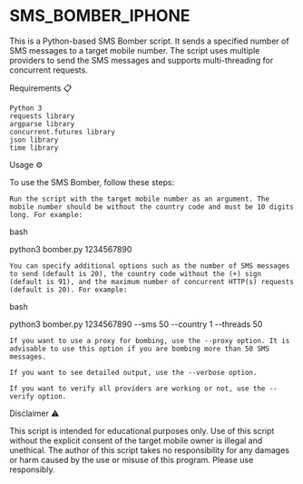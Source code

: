 # SMS_BOMBER_IPHONE
This is a Python-based SMS Bomber script. It sends a specified number of SMS messages to a target mobile number. The script uses multiple providers to send the SMS messages and supports multi-threading for concurrent requests.

Requirements :clipboard:

    Python 3
    requests library
    argparse library
    concurrent.futures library
    json library
    time library

Usage :gear:

To use the SMS Bomber, follow these steps:

    Run the script with the target mobile number as an argument. The mobile number should be without the country code and must be 10 digits long. For example:

bash

python3 bomber.py 1234567890

    You can specify additional options such as the number of SMS messages to send (default is 20), the country code without the (+) sign (default is 91), and the maximum number of concurrent HTTP(s) requests (default is 20). For example:

bash

python3 bomber.py 1234567890 --sms 50 --country 1 --threads 50

    If you want to use a proxy for bombing, use the --proxy option. It is advisable to use this option if you are bombing more than 50 SMS messages.

    If you want to see detailed output, use the --verbose option.

    If you want to verify all providers are working or not, use the --verify option.

Disclaimer :warning:

This script is intended for educational purposes only. Use of this script without the explicit consent of the target mobile owner is illegal and unethical. The author of this script takes no responsibility for any damages or harm caused by the use or misuse of this program. Please use responsibly.
